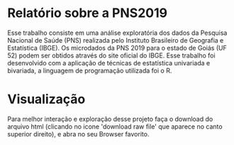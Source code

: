# Relatório sobre a PNS2019

Esse trabalho consiste em uma análise exploratória dos dados da Pesquisa Nacional de Saúde (PNS) realizada pelo Instituto Brasileiro de Geografia e Estatística (IBGE). Os microdados da PNS 2019 para o estado de Goiás (UF 52) podem ser obtidos através do site oficial do IBGE.
Esse trabalho foi desenvolvido com a aplicação de  técnicas de estatística univariada e bivariada, a linguagem de programação utilizada foi o R.
# Visualização 

Para melhor interação e exploração desse projeto faça o download do arquivo html (clicando no icone 'download raw file' que aparece no canto superior direito), e abra no seu Browser favorito.
